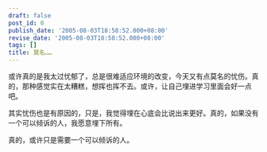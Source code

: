 ```yaml
---
draft: false
post_id: 0
publish_date: '2005-08-03T18:58:52.000+08:00'
revise_date: '2005-08-03T18:58:52.000+08:00'
tags: []
title: 莫名……
---
```


或许真的是我太过忧郁了，总是很难适应环境的改变，今天又有点莫名的忧伤。真的，那种感觉实在太糟糕，想挥也挥不去。或许，让自己埋进学习里面会好一点吧。

其实忧伤也是有原因的，只是，我觉得埋在心底会比说出来更好。真的，如果没有一个可以倾诉的人，我愿意埋下所有。

真的，或许只是需要一个可以倾诉的人。
